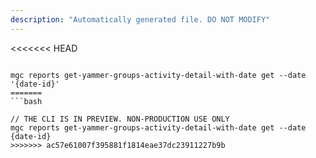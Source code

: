 ```yaml
---
description: "Automatically generated file. DO NOT MODIFY"
---
```


<<<<<<< HEAD
```cli

mgc reports get-yammer-groups-activity-detail-with-date get --date '{date-id}'
=======
```bash

// THE CLI IS IN PREVIEW. NON-PRODUCTION USE ONLY
mgc reports get-yammer-groups-activity-detail-with-date get --date {date-id}
>>>>>>> ac57e61007f395881f1814eae37dc23911227b9b

```